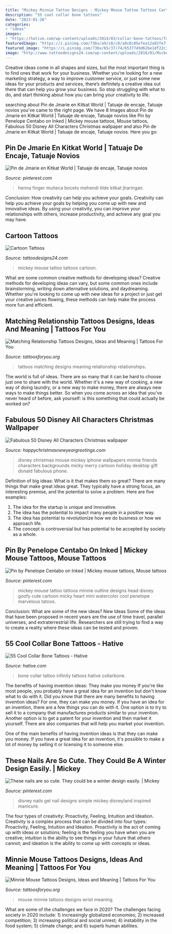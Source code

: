 ```yaml
---
title: "Mickey Minnie Tattoo Designs - Mickey Mouse Tattoo Tattoos Cartoon"
description: "55 cool collar bone tattoos"
date: "2023-01-26"
categories:
- "ideas"
images:
- "https://hative.com/wp-content/uploads/2014/03/collar-bone-tattoos/family-infinity-collar-bone-tattoo-51.jpg"
featuredImage: "https://i.pinimg.com/736x/a9/c8/c0/a9c8c05efea12a92fe7ffe978cdd9c4b.jpg"
featured_image: "https://i.pinimg.com/736x/65/37/74/6537749d62be1df22c3153d6cf221f13--disneyland-trip-disney-trips.jpg"
image: "http://www.tattoodesigns24.com/wp-content/uploads/2016/01/Mickey-Mouse-tattoo-TD1135-TD24135.jpg"
---
```



Creative ideas come in all shapes and sizes, but the most important thing is to find ones that work for your business. Whether you’re looking for a new marketing strategy, a way to improve customer service, or just some new ideas for your products and services, there’s definitely a creative idea out there that can help you grow your business. So stop struggling with what to do, and start thinking about how you can bring your creativity to life.

	

		
searching about Pin de Jmarie en Kitkat World | Tatuaje de encaje, Tatuaje novios you've came to the right page. We have 8 Images about Pin de Jmarie en Kitkat World | Tatuaje de encaje, Tatuaje novios like Pin by Penelope Centabo on Inked | Mickey mouse tattoos, Mouse tattoos, Fabulous 50 Disney All Characters Christmas wallpaper and also Pin de Jmarie en Kitkat World | Tatuaje de encaje, Tatuaje novios. Here you go:
		
    
## Pin De Jmarie En Kitkat World | Tatuaje De Encaje, Tatuaje Novios

<img loading=lazy src="https://i.pinimg.com/736x/a9/c8/c0/a9c8c05efea12a92fe7ffe978cdd9c4b.jpg" onerror="this.onerror=null;this.src='https://tse4.mm.bing.net/th?id=OIP.V3m6MT8yCGa3MyEZ3e_wWQHaIw&amp;pid=15.1';" alt="Pin de Jmarie en Kitkat World | Tatuaje de encaje, Tatuaje novios">

_Source: pinterest.com_

>henna finger muñeca boceto mehendi tilde kitkat jharingan. 

	

Conclusion: How creativity can help you achieve your goals.
Creativity can help you achieve your goals by helping you come up with new and innovative ideas. By using your creativity, you can improve your relationships with others, increase productivity, and achieve any goal you may have.

    
## Cartoon Tattoos

<img loading=lazy src="http://www.tattoodesigns24.com/wp-content/uploads/2016/01/Mickey-Mouse-tattoo-TD1135-TD24135.jpg" onerror="this.onerror=null;this.src='https://tse4.mm.bing.net/th?id=OIP.ujBeaD_DcLc4qo9bJ-Ti_QHaKI&amp;pid=15.1';" alt="Cartoon Tattoos">

_Source: tattoodesigns24.com_

>mickey mouse tattoo tattoos cartoon. 

	

What are some common creative methods for developing ideas?
Creative methods for developing ideas can vary, but some common ones include brainstorming, writing down alternative solutions, and daydreaming. Whether you're looking to come up with new ideas for a project or just get your creative juices flowing, these methods can help make the process more fun and efficient.

    
## Matching Relationship Tattoos Designs, Ideas And Meaning | Tattoos For You

<img loading=lazy src="https://www.tattoosforyou.org/wp-content/uploads/2017/09/Matching-Tattoos-for-Relationships.jpg" onerror="this.onerror=null;this.src='https://tse2.mm.bing.net/th?id=OIP.ElEFQNlxfFzS97-v0d-0xwHaJQ&amp;pid=15.1';" alt="Matching Relationship Tattoos Designs, Ideas and Meaning | Tattoos For You">

_Source: tattoosforyou.org_

>tattoos matching designs meaning relationship relationships. 

	

The world is full of ideas. There are so many that it can be hard to choose just one to share with the world. Whether it's a new way of cooking, a new way of doing laundry, or a new way to make money, there are always new ways to make things better. So when you come across an idea that you've never heard of before, ask yourself: is this something that could actually be worked on?

    
## Fabulous 50 Disney All Characters Christmas Wallpaper

<img loading=lazy src="http://happychristmasnewyeargreetings.com/wp-content/uploads/2017/12/Christmas-Disney-Wallpaper-GYIbUOG.jpg" onerror="this.onerror=null;this.src='https://tse1.mm.bing.net/th?id=OIP.qNnKWbrPdM0A007RecGH3gHaNJ&amp;pid=15.1';" alt="Fabulous 50 Disney All Characters Christmas wallpaper">

_Source: happychristmasnewyeargreetings.com_

>disney christmas mouse mickey iphone wallpapers minnie friends characters backgrounds micky merry cartoon holiday desktop gift donald fabulous phone. 

	

Definition of big ideas: What is it that makes them so great?
There are many things that make great ideas great. They typically have a strong focus, an interesting premise, and the potential to solve a problem. Here are five examples:
1. The idea for the startup is unique and innovative.
2. The idea has the potential to impact many people in a positive way.
3. The idea has potential to revolutionize how we do business or how we approach life. 
4. The concept is controversial but has potential to be accepted by society as a whole. 

    
## Pin By Penelope Centabo On Inked | Mickey Mouse Tattoos, Mouse Tattoos

<img loading=lazy src="https://i.pinimg.com/736x/80/86/bb/8086bb4b67e7692d6f32601512f148d7--mickey-mouse-tattoos-mickey-tattoo.jpg" onerror="this.onerror=null;this.src='https://tse3.mm.bing.net/th?id=OIP.gKguYFU36ESCT1yIfWwqWgHaJ3&amp;pid=15.1';" alt="Pin by Penelope Centabo on Inked | Mickey mouse tattoos, Mouse tattoos">

_Source: pinterest.com_

>mickey mouse tattoo tattoos minnie outline designs head disney goofy cute cartoon micky heart mini watercolor cool penelope marvelous tatoos. 

	

Conclusion: What are some of the new ideas?
New Ideas
Some of the ideas that have been proposed in recent years are the use of time travel, parallel universes, and extraterrestrial life. Researchers are still trying to find a way to create a reality where these ideas can be tested and proven.

    
## 55 Cool Collar Bone Tattoos - Hative

<img loading=lazy src="https://hative.com/wp-content/uploads/2014/03/collar-bone-tattoos/family-infinity-collar-bone-tattoo-51.jpg" onerror="this.onerror=null;this.src='https://tse4.mm.bing.net/th?id=OIP.iW6tY4L6P8QuZXZOD_nk5QHaHa&amp;pid=15.1';" alt="55 Cool Collar Bone Tattoos - Hative">

_Source: hative.com_

>bone collar tattoo infinity tattoos hative collarbone. 

	

The benefits of having invention ideas: They make you money
If you're like most people, you probably have a great idea for an invention but don't know what to do with it. Did you know that there are many benefits to having invention ideas? For one, they can make you money.
If you have an idea for an invention, there are a few things you can do with it. One option is to try to sell it to a company that manufactures products similar to your invention. Another option is to get a patent for your invention and then market it yourself. There are also companies that will help you market your invention.

One of the main benefits of having invention ideas is that they can make you money. If you have a great idea for an invention, it's possible to make a lot of money by selling it or licensing it to someone else.

    
## These Nails Are So Cute. They Could Be A Winter Design Easily. | Mickey

<img loading=lazy src="https://i.pinimg.com/736x/65/37/74/6537749d62be1df22c3153d6cf221f13--disneyland-trip-disney-trips.jpg" onerror="this.onerror=null;this.src='https://tse1.mm.bing.net/th?id=OIP.GjnKlr61DJDbnAz_Rl_kqgHaJ3&amp;pid=15.1';" alt="These nails are so cute. They could be a winter design easily. | Mickey">

_Source: pinterest.com_

>disney nails gel nail designs simple mickey disneyland inspired manicure. 

	

The four types of creativity: Proactivity, Feeling, Intuition and Ideation.
Creativity is a complex process that can be divided into four types: Proactivity, Feeling, Intuition and Ideation. Proactivity is the act of coming up with ideas or solutions; feeling is the feeling you have when you are creative; intuition is the ability to see things in your future that others cannot; and ideation is the ability to come up with concepts or ideas.

    
## Minnie Mouse Tattoos Designs, Ideas And Meaning | Tattoos For You

<img loading=lazy src="https://www.tattoosforyou.org/wp-content/uploads/2016/03/Minnie-Mouse-Tattoos-on-Wrist.jpg" onerror="this.onerror=null;this.src='https://tse3.mm.bing.net/th?id=OIP.c0OldVRkhC9yObJZavgCGgHaJD&amp;pid=15.1';" alt="Minnie Mouse Tattoos Designs, Ideas and Meaning | Tattoos For You">

_Source: tattoosforyou.org_

>mouse minnie tattoos designs wrist meaning. 

	

What are some of the challenges we face in 2020?
The challenges facing society in 2020 include: 1) increasingly globalized economies; 2) increased competition; 3) increasing political and social unrest; 4) instability in the food system; 5) climate change; and 6) superb human abilities.

